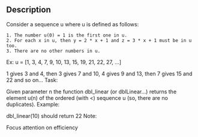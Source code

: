 ## Description

Consider a sequence u where u is defined as follows:

    1. The number u(0) = 1 is the first one in u.
    2. For each x in u, then y = 2 * x + 1 and z = 3 * x + 1 must be in u too.
    3. There are no other numbers in u.

Ex: u = [1, 3, 4, 7, 9, 10, 13, 15, 19, 21, 22, 27, ...]

1 gives 3 and 4, then 3 gives 7 and 10, 4 gives 9 and 13, then 7 gives 15 and 22 and so on...
Task:

Given parameter n the function dbl_linear (or dblLinear...) returns the element u(n) of the ordered (with <) sequence u (so, there are no duplicates).
Example:

dbl_linear(10) should return 22
Note:

Focus attention on efficiency
